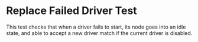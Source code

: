 # Replace Failed Driver Test

This test checks that when a driver fails to start, its node goes into an idle state, and able to accept a new driver match if the current driver is disabled.